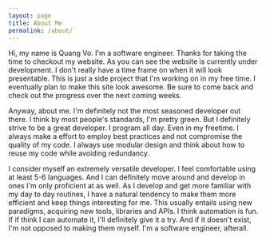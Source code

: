 ```yaml
---
layout: page
title: About Me
permalink: /about/
---
```


Hi, my name is Quang Vo. I'm a software engineer. Thanks for taking the time to checkout my website. As you can see the website is currently under development.  I don't really have a time frame on when it will look presentable.  This is just a side project that I'm working on in my free time.  I eventually plan to make this site look awesome. Be sure to come back and check out the progress over the next coming weeks.

Anyway, about me. I'm definitely not the most seasoned developer out there. I think by most people's standards, I'm pretty green. But I definitely strive to be a great developer. I program all day. Even in my freetime. I always make a effort to employ best practices and not compromise the quality of my code. I always use modular design and think about how to reuse my code while avoiding redundancy.

I consider myself an extremely versatile developer. I feel comfortable using at least 5-6 languages. And I can definitely move around and develop in ones I'm only proficient at as well. As I develop and get more familiar with my day to day routines, I have a natural tendency to make them more efficient and keep things interesting for me. This usually entails using new paradigms, acquiring new tools, libraries and APIs. I think automation is fun. If if think I can automate it, I'll definitely give it a try. And if it doesn't exist, I'm not opposed to making them myself. I'm a software engineer, afterall. 
